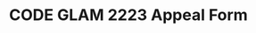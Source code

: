 ---
title: CODE GLAM 2223 Appeal Form
redirect_to: https://docs.google.com/forms/d/e/1FAIpQLSeLZNvCby4DQ_dq3C7Tq7bbKfTuVJRlKas-vqxcyqbG7-23Hw/viewform
redirect_from: 
  - /GLAM2223Appeal
  - /glam2223appeal
---